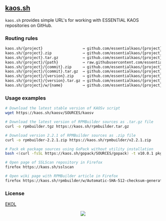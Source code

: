 ## [kaos.sh](https://kaos.sh)

`kaos.sh` provides simple URL's for working with ESSENTIAL KAOS repositories on GitHub.

### Routing rules

```perl
kaos.sh/{project}                  → github.com/essentialkaos/{project}
kaos.sh/{project}.zip              → github.com/essentialkaos/{project}/archive/master.zip
kaos.sh/{project}.tar.gz           → github.com/essentialkaos/{project}/archive/master.tar.gz
kaos.sh/{project}/{path}           → raw.githubusercontent.com/essentialkaos/{project}/master/{path}
kaos.sh/{project}/{commit}.zip     → github.com/essentialkaos/{project}/archive/{commit}.zip
kaos.sh/{project}/{commit}.tar.gz  → github.com/essentialkaos/{project}/archive/{commit}.tar.gz
kaos.sh/{project}/{version}.zip    → github.com/essentialkaos/{project}/archive/{version}.zip
kaos.sh/{project}/{version}.tar.gz → github.com/essentialkaos/{project}/archive/{version}.tar.gz
kaos.sh/{project}/w/{name}         → github.com/essentialkaos/{project}/wiki/{name}
```

### Usage examples

```bash
# Download the latest stable version of KAOSv script
wget https://kaos.sh/kaosv/SOURCES/kaosv
```

```bash
# Download the latest version of RPMBuilder sources as .tar.gz file
curl -o rpmbuilder.tgz https://kaos.sh/rpmbuilder.tar.gz
```

```bash
# Download version 2.2.1 of RPMBuilder sources as .zip file
curl -o rpmbuilder-2.2.1.zip https://kaos.sh/rpmbuilder/v2.2.1.zip
```

```bash
# Pack ek package sources using GoPack without utility installation
bash <(curl -fsSL https://kaos.sh/gopack/SOURCES/gopack) -t v10.0.1 pkg.re/essentialkaos/ek.v10
```

```bash
# Open page of SSLScan repository in Firefox
firefox https://kaos.sh/sslscan
```

```bash
# Open wiki page with RPMBuilder article in Firefox
firefox https://kaos.sh/rpmbuilder/w/Automatic-SHA-512-checksum-generation
```

### License

[EKOL](https://essentialkaos.com/ekol)

<p align="center"><a href="https://essentialkaos.com"><img src="https://gh.kaos.st/ekgh.svg"/></a></p>
